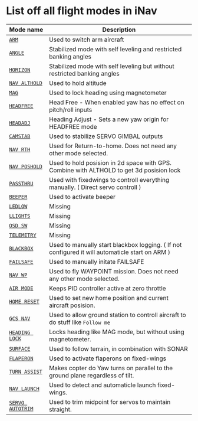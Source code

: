 # List off all flight modes in iNav

|  Mode name | Description |
|  ------ | ------ |
|  [`ARM`](/iNavFlight/inav/wiki/Modes) | Used to switch arm aircraft |
|  [`ANGLE`](/iNavFlight/inav/wiki/Modes) | Stabilized mode with self leveling and restricted banking angles |
|  [`HORIZON`](/iNavFlight/inav/wiki/Modes)  | Stabilized mode with self leveling but without restricted banking angles |
|  [`NAV ALTHOLD`](/iNavFlight/inav/wiki/Navigation-modes) | Used to hold altitude |
|  [`MAG`](/iNavFlight/inav/wiki/Modes) | Used to lock heading using magnetometer |
|  [`HEADFREE`](/iNavFlight/inav/wiki/Modes) | Head Free - When enabled yaw has no effect on pitch/roll inputs |
|  [`HEADADJ`](/iNavFlight/inav/wiki/Modes) | Heading Adjust - Sets a new yaw origin for HEADFREE mode |
|  [`CAMSTAB`](/iNavFlight/inav/wiki/Modes) | Used to stabilize SERVO GIMBAL outputs |
|  [`NAV RTH`](/iNavFlight/inav/wiki/Navigation-modes) | Used for Return-to-home. Does not need any other mode selected. |
|  [`NAV POSHOLD`](/iNavFlight/inav/wiki/Navigation-modes) | Used to hold posision in 2d space with GPS. Combine with ALTHOLD to get 3d posision lock |
|  [`PASSTHRU`](/iNavFlight/inav/wiki/Modes) | Used with fixedwings to controll everything manually. ( Direct servo controll ) |
|  [`BEEPER`](/iNavFlight/inav/wiki/Modes) | Used to activate beeper |
|  [`LEDLOW`](/iNavFlight/inav/wiki/Modes) | Missing |
|  [`LLIGHTS`](/iNavFlight/inav/wiki/Modes) | Missing |
|  [`OSD SW`](/iNavFlight/inav/wiki/Modes) | Missing |
|  [`TELEMETRY`](/iNavFlight/inav/wiki/Modes) | Missing |
|  [`BLACKBOX`](/iNavFlight/inav/wiki/Modes) | Used to manually start blackbox logging. ( If not configured it will automaticle start on ARM ) |
|  [`FAILSAFE`](/iNavFlight/inav/wiki/Modes) | Used to manually initate FAILSAFE |
|  [`NAV WP`](/iNavFlight/inav/wiki/Navigation-modes) | Used to fly WAYPOINT mission. Does not need any other mode selected. |
|  [`AIR MODE`](/iNavFlight/inav/wiki/Modes) | Keeps PID controller active at zero throttle |
|  [`HOME RESET`](/iNavFlight/inav/wiki/Navigation-modes) | Used to set new home position and current aircraft posision. |
|  [`GCS NAV`](/iNavFlight/inav/wiki/Navigation-modes) | Used to allow ground station to controll aircraft to do stuff like `Follow me` |
|  [`HEADING LOCK`](/iNavFlight/inav/wiki/Modes) | Locks heading like MAG mode, but without using magnetometer. |
|  [`SURFACE`](/iNavFlight/inav/wiki/Modes) | Used to follow terrain, in combination with SONAR |
|  [`FLAPERON`](/iNavFlight/inav/wiki/Modes) | Used to activate flaperons on fixed-wings |
|  [`TURN ASSIST`](/iNavFlight/inav/wiki/Modes)  | Makes copter do Yaw turns on parallel to the ground plane regardless of tilt. |
|  [`NAV LAUNCH`](/iNavFlight/inav/wiki/Modes) | Used to detect and automaticle launch fixed-wings. |
|  [`SERVO AUTOTRIM`](/iNavFlight/inav/wiki/Modes) | Used to trim midpoint for servos to maintain straight. |